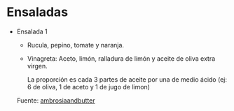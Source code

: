 # Ensaladas

- Ensalada 1

  - Rucula, pepino, tomate y naranja.
  - Vinagreta: Aceto, limón, ralladura de limón y aceite de oliva extra virgen.

    La proporción es cada 3 partes de aceite por una de medio ácido (ej: 6 de
    oliva, 1 de aceto y 1 de jugo de limon)

  Fuente: [ambrosiaandbutter](https://www.instagram.com/p/CP1r7VchW3I/)
